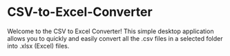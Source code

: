 # CSV-to-Excel-Converter
Welcome to the CSV to Excel Converter! This simple desktop application allows you to quickly and easily convert all the .csv files in a selected folder into .xlsx (Excel) files.
